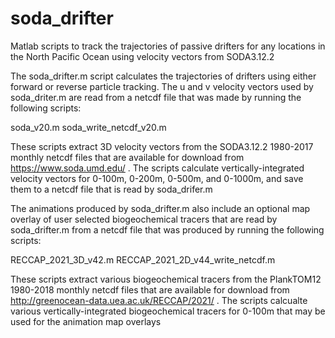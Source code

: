 # soda_drifter
Matlab scripts to track the trajectories of passive drifters for any locations in the North Pacific Ocean using velocity vectors from SODA3.12.2 

The soda_drifter.m script calculates the trajectories of drifters using either forward or reverse particle tracking. The u and v velocity vectors used by soda_driter.m are read from a netcdf file that was made by running the following scripts:

soda_v20.m 
soda_write_netcdf_v20.m 

These scripts extract 3D velocity vectors from the SODA3.12.2 1980-2017 monthly netcdf files that are available for download from https://www.soda.umd.edu/ . The scripts calculate vertically-integrated velocity vectors for 0-100m, 0-200m, 0-500m, and 0-1000m, and save them to a netcdf file that is read by soda_drifer.m

The animations produced by soda_drifter.m also include an optional map overlay of user selected biogeochemical tracers that are read by soda_drifter.m from a netcdf file that was produced by running the following scripts:

RECCAP_2021_3D_v42.m
RECCAP_2021_2D_v44_write_netcdf.m

These scripts extract various biogeochemical tracers from the PlankTOM12 1980-2018 monthly netcdf files that are available for download from http://greenocean-data.uea.ac.uk/RECCAP/2021/ . The scripts calcualte various vertically-integrated biogeochemical tracers for 0-100m that may be used for the animation map overlays

